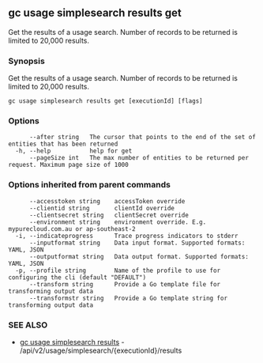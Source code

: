 ## gc usage simplesearch results get

Get the results of a usage search. Number of records to be returned is limited to 20,000 results.

### Synopsis

Get the results of a usage search. Number of records to be returned is limited to 20,000 results.

```
gc usage simplesearch results get [executionId] [flags]
```

### Options

```
      --after string   The cursor that points to the end of the set of entities that has been returned
  -h, --help           help for get
      --pageSize int   The max number of entities to be returned per request. Maximum page size of 1000
```

### Options inherited from parent commands

```
      --accesstoken string    accessToken override
      --clientid string       clientId override
      --clientsecret string   clientSecret override
      --environment string    environment override. E.g. mypurecloud.com.au or ap-southeast-2
  -i, --indicateprogress      Trace progress indicators to stderr
      --inputformat string    Data input format. Supported formats: YAML, JSON
      --outputformat string   Data output format. Supported formats: YAML, JSON
  -p, --profile string        Name of the profile to use for configuring the cli (default "DEFAULT")
      --transform string      Provide a Go template file for transforming output data
      --transformstr string   Provide a Go template string for transforming output data
```

### SEE ALSO

* [gc usage simplesearch results](gc_usage_simplesearch_results.html)	 - /api/v2/usage/simplesearch/{executionId}/results


